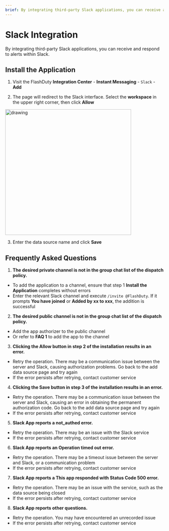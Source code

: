 ```yaml
---
brief: By integrating third-party Slack applications, you can receive and respond to alerts within Slack
---
```


# Slack Integration

By integrating third-party Slack applications, you can receive and respond to alerts within Slack.

## Install the Application

1. Visit the FlashDuty __Integration Center__ - __Instant Messaging__ - `Slack` - __Add__

2. The page will redirect to the Slack interface. Select the __workspace__ in the upper right corner, then click __Allow__

<img src="https://fc.3ti.site/zh/flashduty/mixin/instant_messaging/slack/1.avif" alt="drawing" width="400"/>

3. Enter the data source name and click __Save__

## Frequently Asked Questions

1. **The desired private channel is not in the group chat list of the dispatch policy.**
- To add the application to a channel, ensure that step 1 __Install the Application__ completes without errors
- Enter the relevant Slack channel and execute `/invite @FlashDuty`. If it prompts __You have joined__ or __Added by xx to xxx__, the addition is successful

2. **The desired public channel is not in the group chat list of the dispatch policy.**
- Add the app authorizer to the public channel
- Or refer to __FAQ 1__ to add the app to the channel

3. **Clicking the Allow button in step 2 of the installation results in an error.**
- Retry the operation. There may be a communication issue between the server and Slack, causing authorization problems. Go back to the add data source page and try again
- If the error persists after retrying, contact customer service

4. **Clicking the Save button in step 3 of the installation results in an error.**
- Retry the operation. There may be a communication issue between the server and Slack, causing an error in obtaining the permanent authorization code. Go back to the add data source page and try again
- If the error persists after retrying, contact customer service

5. **Slack App reports a not_authed error.**
- Retry the operation. There may be an issue with the Slack service
- If the error persists after retrying, contact customer service

6. **Slack App reports an Operation timed out error.**
- Retry the operation. There may be a timeout issue between the server and Slack, or a communication problem
- If the error persists after retrying, contact customer service

7. **Slack App reports a This app responded with Status Code 500 error.**
- Retry the operation. There may be an issue with the service, such as the data source being closed
- If the error persists after retrying, contact customer service

8. **Slack App reports other questions.**
- Retry the operation. You may have encountered an unrecorded issue
- If the error persists after retrying, contact customer service